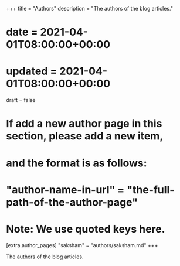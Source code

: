 +++
title = "Authors"
description = "The authors of the blog articles."
# date = 2021-04-01T08:00:00+00:00
# updated = 2021-04-01T08:00:00+00:00
draft = false

# If add a new author page in this section, please add a new item,
# and the format is as follows:
#
# "author-name-in-url" = "the-full-path-of-the-author-page"
#
# Note: We use quoted keys here.
[extra.author_pages]
"saksham" = "authors/saksham.md"
+++

The authors of the blog articles.
